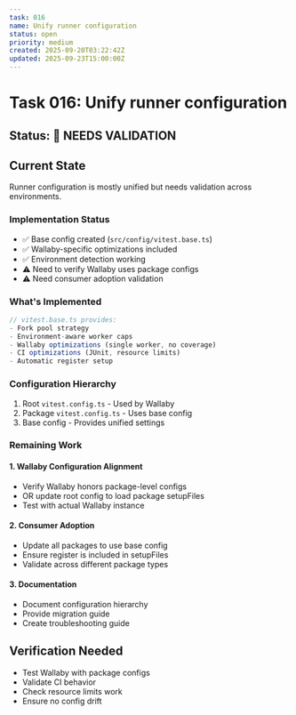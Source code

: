 ```yaml
---
task: 016
name: Unify runner configuration
status: open
priority: medium
created: 2025-09-20T03:22:42Z
updated: 2025-09-23T15:00:00Z
---
```


# Task 016: Unify runner configuration

## Status: 🔶 NEEDS VALIDATION

## Current State

Runner configuration is mostly unified but needs validation across environments.

### Implementation Status
- ✅ Base config created (`src/config/vitest.base.ts`)
- ✅ Wallaby-specific optimizations included
- ✅ Environment detection working
- ⚠️ Need to verify Wallaby uses package configs
- ⚠️ Need consumer adoption validation

### What's Implemented
```typescript
// vitest.base.ts provides:
- Fork pool strategy
- Environment-aware worker caps
- Wallaby optimizations (single worker, no coverage)
- CI optimizations (JUnit, resource limits)
- Automatic register setup
```

### Configuration Hierarchy
1. Root `vitest.config.ts` - Used by Wallaby
2. Package `vitest.config.ts` - Uses base config
3. Base config - Provides unified settings

### Remaining Work

#### 1. Wallaby Configuration Alignment
- Verify Wallaby honors package-level configs
- OR update root config to load package setupFiles
- Test with actual Wallaby instance

#### 2. Consumer Adoption
- Update all packages to use base config
- Ensure register is included in setupFiles
- Validate across different package types

#### 3. Documentation
- Document configuration hierarchy
- Provide migration guide
- Create troubleshooting guide

## Verification Needed
- Test Wallaby with package configs
- Validate CI behavior
- Check resource limits work
- Ensure no config drift